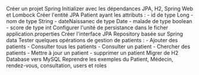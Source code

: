 Créer un projet Spring Initializer avec les dépendances JPA, H2, Spring Web et Lombock
Créer l'entité JPA Patient ayant les attributs :
       - id de type Long
       - nom de type String
       - dateNaissanec de type Date
       - malade de type boolean
       - score de type int
Configurer l'unité de persistance dans le ficher application.properties 
Créer l'interface JPA Repository basée sur Spring data
Tester quelques opérations de gestion de patients :
    - Ajouter des patients
    - Consulter tous les patients
    - Consulter un patient
    - Chercher des patients
    - Mettre à jour un patient 
    - supprimer un patient
Migrer de H2 Database vers MySQL
Reprendre les exemples  du Patient, Médecin, rendez-vous, consultation, users et roles
